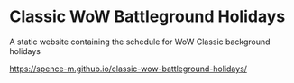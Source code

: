 # Classic WoW Battleground Holidays

A static website containing the schedule for WoW Classic background holidays

https://spence-m.github.io/classic-wow-battleground-holidays/